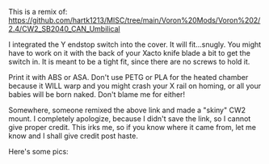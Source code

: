 This is a remix of:
    https://github.com/hartk1213/MISC/tree/main/Voron%20Mods/Voron%202/2.4/CW2_SB2040_CAN_Umbilical

I integrated the Y endstop switch into the cover. It will fit...snugly. You might have to work on it with the back of your Xacto knife blade a bit to get the switch in. It is meant to be a tight fit, since there are no screws to hold it.

Print it with ABS or ASA. Don't use PETG or PLA for the heated chamber because it WILL warp and you might crash your X rail on homing, or all your babies will be born naked. Don't blame me for either!

Somewhere, someone remixed the above link and made a "skiny" CW2 mount. I completely apologize, because I didn't save the link, so I cannot give proper credit. This irks me, so if you know where it came from, let me know and I shall give credit post haste.

Here's some pics:

